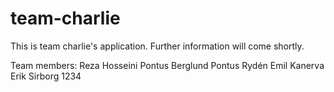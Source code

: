 # team-charlie

This is team charlie's application.
Further information will come shortly.

Team members:
Reza Hosseini
Pontus Berglund
Pontus Rydén
Emil Kanerva
Erik Sirborg  1234
